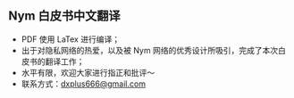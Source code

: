 ## Nym 白皮书中文翻译

- PDF 使用 LaTex 进行编译；
- 出于对隐私网络的热爱，以及被 Nym 网络的优秀设计所吸引，完成了本次白皮书的翻译工作； 
- 水平有限，欢迎大家进行指正和批评～
- 联系方式：dxplus666@gmail.com
